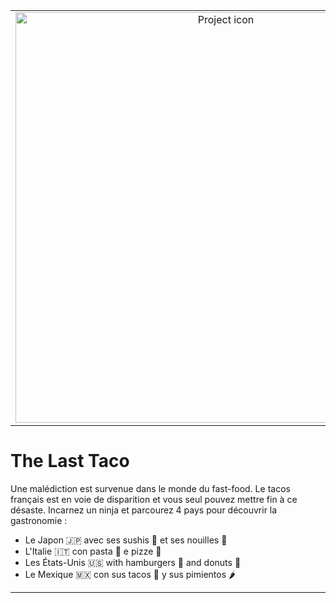 <table align="center"><tr><td align="center" width="5000">
<img src="image/Logo.png" align="center" width="657" alt="Project icon">
</table>

The Last Taco
===================
Une malédiction est survenue dans le monde du fast-food. Le tacos français est en voie de disparition et vous seul pouvez mettre fin à ce désaste.
Incarnez un ninja et parcourez 4 pays pour découvrir la gastronomie :


-   Le Japon :jp: avec ses sushis  :sushi: et ses nouilles :ramen:
-   L'Italie :it: con pasta :spaghetti: e pizze :pizza:
-   Les États-Unis :us: with hamburgers :hamburger: and donuts :doughnut:
-	Le Mexique :mexico: con sus tacos :taco: y sus pimientos :hot_pepper:




----------